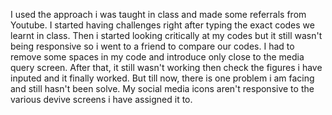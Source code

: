 I used the approach i was taught in class and made some referrals from Youtube.
I started having challenges right after typing the exact codes we learnt in class. Then i started looking critically at my codes but it still wasn't being responsive so i went to a friend to compare our codes. I had to remove some spaces in my code and introduce only close to the media query screen. After that, it still wasn't working then check the figures i have inputed and it finally worked.
But till now, there is one problem i am facing and still hasn't been solve. My social media icons aren't responsive to the various devive screens i have assigned it to.